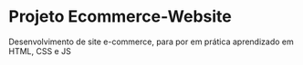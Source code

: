 # Projeto Ecommerce-Website
Desenvolvimento de site e-commerce, para por em prática aprendizado em HTML, CSS e JS
